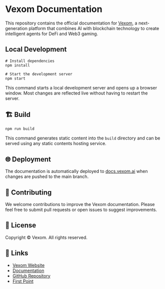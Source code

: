 # Vexom Documentation

This repository contains the official documentation for [Vexom](https://vexom.ai), a next-generation platform that combines AI with blockchain technology to create intelligent agents for DeFi and Web3 gaming.

## Local Development

```
# Install dependencies
npm install

# Start the development server
npm start
```

This command starts a local development server and opens up a browser window. Most changes are reflected live without having to restart the server.

## 🏗️ Build

```bash
npm run build
```

This command generates static content into the `build` directory and can be served using any static contents hosting service.

## 🌐 Deployment

The documentation is automatically deployed to [docs.vexom.ai](https://docs.vexom.ai) when changes are pushed to the main branch.

## 🤝 Contributing

We welcome contributions to improve the Vexom documentation. Please feel free to submit pull requests or open issues to suggest improvements.

## 📝 License

Copyright © Vexom. All rights reserved.

## 🔗 Links

- [Vexom Website](https://vexom.ai)
- [Documentation](https://docs.vexom.ai)
- [GitHub Repository](https://github.com/First-Point/vexom-docs)
- [First Point](https://firstpoint.com.tr)

